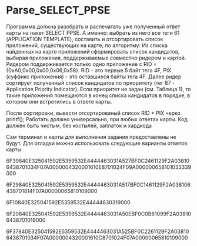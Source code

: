 # Parse_SELECT_PPSE

Программа должна разобрать и распечатать уже полученный ответ карты на пакет SELECT PPSE.
А именно: выбрать из него все теги 61 (APPLICATION TEMPLATE), составить и отсортировать список приложений, существующих на карте, по алгоритму:
Из списка найденных на карте приложений сформировать список кандидатов, выбирая приложения, поддерживаемые совместно ридером и картой. Ридером поддерживается только одно приложение с RID =  {0xA0,0x00,0x00,0x06,0x58}. RID - это первые 5 байт тега 4F, PIX (суффикс приложения) - это оставшиеся байты тега  4F. Далее ридер сортирует полученный список кандидатов по приоритету (тег 87 - Application Priority Indicator). Если приоритет не задан (см. Таблица 1), то такие приложения помещаются в конец списка кандидатов в порядке, в котором они встретились в ответе карты.

После сортировки, вывести отсортированый список RID + PIX через printf();
Работать должно универсально, при любых ответах карты. Код должен быть чистым, без костылей, заплаток и хардкода

Сам терминал и карты для выполнения задания предоставлены не будут.
Для отладки можно использовать следующие варианты ответов карты:

6F39840E325041592E5359532E4444463031A527BF0C2461129F2A038106438701034F07A0000004320001610E8701024F09A000000658101033339000

6F29840E325041592E5359532E4444463031A517BF0C1461129F2A038106438701814F07A00000065810109000

6F10840E325041592E5359532E44444630319000

6F20840E325041592E5359532E4444463031A50EBF0C0B61099F2A038106438701019000

6F37840E325041592E5359532E4444463031A525BF0C2261129F2A038106438701034F07A0000004320001610C8701024F07A00000065810109000
